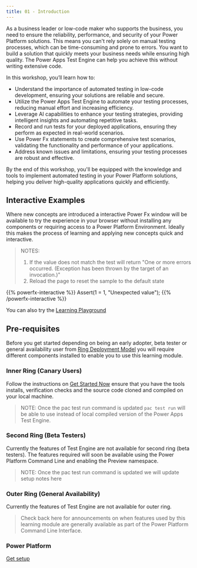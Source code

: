 ```yaml
---
title: 01 - Introduction
---
```


As a business leader or low-code maker who supports the business, you need to ensure the reliability, performance, and security of your Power Platform solutions. This means you can't rely solely on manual testing processes, which can be time-consuming and prone to errors. You want to build a solution that quickly meets your business needs while ensuring high quality. The Power Apps Test Engine can help you achieve this without writing extensive code.

In this workshop, you’ll learn how to:

- Understand the importance of automated testing in low-code development, ensuring your solutions are reliable and secure.
- Utilize the Power Apps Test Engine to automate your testing processes, reducing manual effort and increasing efficiency.
- Leverage AI capabilities to enhance your testing strategies, providing intelligent insights and automating repetitive tasks.
- Record and run tests for your deployed applications, ensuring they perform as expected in real-world scenarios.
- Use Power Fx statements to create comprehensive test scenarios, validating the functionality and performance of your applications.
- Address known issues and limitations, ensuring your testing processes are robust and effective.

By the end of this workshop, you'll be equipped with the knowledge and tools to implement automated testing in your Power Platform solutions, helping you deliver high-quality applications quickly and efficiently.

## Interactive Examples

Where new concepts are introduced a interactive Power Fx window will be available to try the experience in your browser without installing any components or requiring access to a Power Platform Environment. Ideally this makes the process of learning and applying new concepts quick and interactive.

> NOTES:
> 1. If the value does not match the test will return "One or more errors occurred. (Exception has been thrown by the target of an invocation.)"
> 2. Reload the page to reset the sample to the default state

{{% powerfx-interactive %}}
Assert(1 = 1, "Unexpected value");
{{% /powerfx-interactive %}}

You can also try the [Learning Playground](/PowerApps-TestEngine/learning/playground?title=boolean-expressions)

## Pre-requisites

Before you get started depending on being an early adopter, beta tester or general availability user from [Ring Deployment Model](../context/ring-deployment-model.md) you will require different components installed to enable you to use this learning module.

### Inner Ring (Canary Users)

Follow the instructions on [Get Started Now](../context/get-started-now.md) ensure that you have the tools installs, verification checks and the source code cloned and compiled on your local machine.

> NOTE: Once the pac test run command is updated `pac test run` will be able to use instead of local compiled version of the Power Apps Test Engine. 

### Second Ring (Beta Testers)

Currently the features of Test Engine are not available for second ring (beta testers). The features required will soon be available using the Power Platform Command Line and enabling the Preview namespace. 

> NOTE: Once the pac test run command is updated we will update setup notes here

### Outer Ring (General Availability)

Currently the features of Test Engine are not available for outer ring. 

> Check back here for announcements on when features used by this learning module are generally available as part of the Power Platform Command Line Interface. 

### Power Platform 

<a href="/PowerApps-TestEngine/learning/02-getting-setup" class="btn btn--primary">Get setup</a>